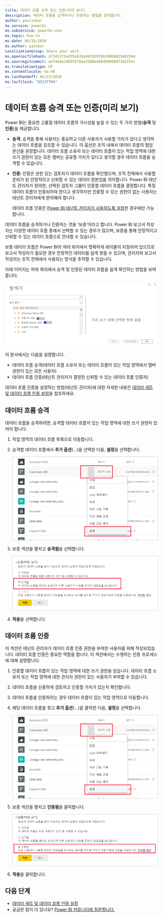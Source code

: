 ```yaml
---
title: 데이터 흐름 승격 또는 인증(미리 보기)
description: 데이터 흐름을 승격하거나 인증하는 방법을 알아봅니다.
author: paulinbar
ms.service: powerbi
ms.subservice: powerbi-eim
ms.topic: how-to
ms.date: 06/15/2020
ms.author: painbar
LocalizationGroup: Share your work
ms.openlocfilehash: 473d1375ed35e638a94f82970b29809d35482584
ms.sourcegitcommit: eef4eee24695570ae3186b4d8d99660df16bf54c
ms.translationtype: HT
ms.contentlocale: ko-KR
ms.lasthandoff: 06/23/2020
ms.locfileid: "85237704"
---
```

# <a name="promote-or-certify-dataflows-preview"></a>데이터 흐름 승격 또는 인증(미리 보기)

Power BI는 중요한 고품질 데이터 흐름의 가시성을 높일 수 있는 두 가지 방법(**승격** 및 **인증**)을 제공합니다.

* **승격**: 승격을 통해 사용자는 중요하고 다른 사용자가 사용할 가치가 있다고 생각하는 데이터 흐름을 강조할 수 있습니다. 이 옵션은 조직 내에서 데이터 흐름의 협업 분산을 권장합니다. 데이터 흐름 소유자 또는 데이터 흐름이 있는 작업 영역에 대한 쓰기 권한이 있는 모든 멤버는 공유할 가치가 있다고 생각할 경우 데이터 흐름을 승격할 수 있습니다.

* **인증**: 인증은 권한 있는 검토자가 데이터 흐름을 확인했으며, 조직 전체에서 사용할 준비가 된 안정적이고 신뢰할 수 있는 데이터 원본임을 의미합니다. Power BI 테넌트 관리자가 정의한, 선택된 검토자 그룹이 인증할 데이터 흐름을 결정합니다. 특정 데이터 흐름이 인증되어야 한다고 생각하지만 인증할 수 있는 권한이 없는 사용자는 테넌트 관리자에게 문의해야 합니다.

  데이터 흐름 인증은 [Power BI 테넌트 관리자가 사용하도록 설정](../admin/service-admin-setup-certification.md)한 경우에만 가능합니다.

데이터 흐름을 승격하거나 인증하는 것을 ‘보증’이라고 합니다.  Power BI 보고서 작성자는 다양한 데이터 흐름 중에서 선택할 수 있는 경우가 많으며, 보증을 통해 안정적이고 신뢰할 수 있는 데이터 흐름으로 안내할 수 있습니다.

보증 데이터 흐름은 Power BI의 여러 위치에서 명확하게 레이블이 지정되어 있으므로 보고서 작성자가 필요한 경우 안정적인 데이터를 쉽게 찾을 수 있으며, 관리자와 보고서 작성자는 조직 전체에서 사용되는 방식을 추적할 수 있습니다.

아래 이미지는 파워 쿼리에서 승격 및 인증된 데이터 흐름을 쉽게 확인하는 방법을 보여 줍니다.

![파워 쿼리에서 강조된 보증 데이터 흐름](media/service-dataflows-promote-certify/powerbi-dataflow-endorsement-power-query.png)

이 문서에서는 다음을 설명합니다.
* 데이터 흐름 승격(데이터 흐름 소유자 또는 데이터 흐름이 있는 작업 영역에서 멤버 권한이 있는 모든 사용자)
* 데이터 흐름 인증(테넌트 관리자가 결정한 신뢰할 수 있는 데이터 흐름 인증자)

데이터 흐름 인증을 설정하는 방법(테넌트 관리자)에 대한 자세한 내용은 [데이터 세트 및 데이터 흐름 인증 설정](../admin/service-admin-setup-certification.md)을 참조하세요.


## <a name="promote-a-dataflow"></a>데이터 흐름 승격

데이터 흐름을 승격하려면, 승격할 데이터 흐름이 있는 작업 영역에 대한 쓰기 권한이 있어야 합니다.

1. 작업 영역의 데이터 흐름 목록으로 이동합니다.
 
1. 승격할 데이터 흐름에서 **추가 옵션**(...)을 선택한 다음, **설정**을 선택합니다.

    ![데이터 흐름에서 줄임표 선택](media/service-dataflows-promote-certify/power-bi-dataflow-settings.png)

1. 보증 섹션을 펼치고 **승격됨**을 선택합니다.

    ![승격 및 적용 선택](media/service-dataflows-promote-certify/power-bi-dataflow-promoted-endorsement.png)

1. **적용**을 선택합니다.

## <a name="certify-a-dataflow"></a>데이터 흐름 인증

이 섹션은 테넌트 관리자가 데이터 흐름 인증 권한을 부여한 사용자를 위해 작성되었습니다. 데이터 흐름 인증은 중요한 역할을 합니다. 이 섹션에서는 수행하는 인증 프로세스에 대해 설명합니다.

1. 인증할 데이터 흐름이 있는 작업 영역에 대한 쓰기 권한을 얻습니다. 데이터 흐름 소유자 또는 작업 영역에 대한 관리자 권한이 있는 사용자가 부여할 수 있습니다. 

1. 데이터 흐름을 신중하게 검토하고 인증할 가치가 있는지 확인합니다.

1. 데이터 흐름을 인증하려는 경우 데이터 흐름이 있는 작업 영역으로 이동합니다.
 
1. 해당 데이터 흐름을 찾고 **추가 옵션**(...)을 클릭한 다음, **설정**을 선택합니다.

    ![데이터 세트 또는 데이터 흐름에서 줄임표 선택](media/service-dataflows-promote-certify/power-bi-dataflow-settings.png)

1. 보증 섹션을 펼치고 **인증됨**을 클릭합니다. 

    ![자세한 정보 링크 클릭](media/service-dataflows-promote-certify/service-certify-datasets-dataflows.png)

2. **적용**을 클릭합니다.

## <a name="next-steps"></a>다음 단계

* [데이터 세트 및 데이터 흐름 인증 설정](../admin/service-admin-setup-certification.md)
* 궁금한 점이 더 있나요? [Power BI 커뮤니티에 질문합니다.](https://community.powerbi.com/)